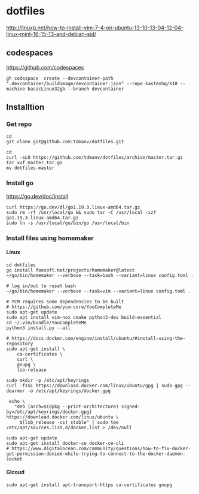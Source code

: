 dotfiles
========

http://linuxg.net/how-to-install-vim-7-4-on-ubuntu-13-10-13-04-12-04-linux-mint-16-15-13-and-debian-sid/

## codespaces
https://github.com/codespaces
```
gh codespace  create --devcontainer-path ".devcontainer/buildimage/devcontainer.json" --repo kastenhq/k10 --machine basicLinux32gb --branch devcontainer
```

## Installtion
### Get repo
```
cd
git clone git@github.com:tdmanv/dotfiles.git
```
```
cd
curl -sLO https://github.com/tdmanv/dotfiles/archive/master.tar.gz
tar xvf master.tar.gz
mv dotfiles-master
```
### Install go
https://go.dev/doc/install
```
curl https://go.dev/dl/go1.19.3.linux-amd64.tar.gz
sudo rm -rf /usr/local/go && sudo tar -C /usr/local -xzf go1.19.3.linux-amd64.tar.gz
sudo ln -s /usr/local/go/bin/go /usr/local/bin
```

### Install files using homemaker

#### Linux
```
cd dotfiles
go install foosoft.net/projects/homemaker@latest
~/go/bin/homemaker --verbose --task=bash --variant=linux config.toml .

# log in/out to reset bash
~/go/bin/homemaker --verbose --task=vim --variant=linux config.toml .

# YCM requires some dependencies to be built
# https://github.com/ycm-core/YouCompleteMe
sudo apt-get update
sudo apt install vim-nox cmake python3-dev build-essential
cd ~/.vim/bundle/YouCompleteMe
python3 install.py --all

# https://docs.docker.com/engine/install/ubuntu/#install-using-the-repository
sudo apt-get install \
    ca-certificates \
    curl \
    gnupg \
    lsb-release

sudo mkdir -p /etc/apt/keyrings
curl -fsSL https://download.docker.com/linux/ubuntu/gpg | sudo gpg --dearmor -o /etc/apt/keyrings/docker.gpg

 echo \
   "deb [arch=$(dpkg --print-architecture) signed-by=/etc/apt/keyrings/docker.gpg] https://download.docker.com/linux/ubuntu \
     $(lsb_release -cs) stable" | sudo tee /etc/apt/sources.list.d/docker.list > /dev/null

sudo apt-get update
sudo apt-get install docker-ce docker-ce-cli
# https://www.digitalocean.com/community/questions/how-to-fix-docker-got-permission-denied-while-trying-to-connect-to-the-docker-daemon-socket

```
#### Glcoud
```
sudo apt-get install apt-transport-https ca-certificates gnupg
```
